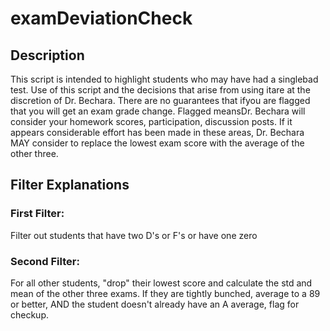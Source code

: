 # examDeviationCheck

## Description

This script is intended to highlight students who may have had a singlebad test. Use of this script and the decisions that arise from using itare at the discretion of Dr. Bechara. There are no guarantees that ifyou are flagged that you will get an exam grade change. Flagged meansDr. Bechara will consider your homework scores, participation, discussion posts. If it appears considerable effort has been made in these areas, Dr. Bechara MAY consider to replace the lowest exam score with the average of the other three.

## Filter Explanations

### First Filter:

Filter out students that have two D's or F's or have one zero

### Second Filter:
For all other students, "drop" their lowest score and calculate the std and mean of the other three exams. If they are tightly bunched, average to a 89 or better, AND the student doesn't already have an A average, flag for checkup.

